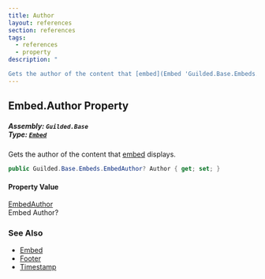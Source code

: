 ```yaml
---
title: Author
layout: references
section: references
tags:
  - references
  - property
description: "

Gets the author of the content that [embed](Embed 'Guilded.Base.Embeds.Embed') displays."
---
```


## Embed.Author Property
##### **Assembly:** `Guilded.Base`<br/>**Type:** [`Embed`](Embed 'Guilded.Base.Embeds.Embed')

Gets the author of the content that [embed](Embed 'Guilded.Base.Embeds.Embed') displays.

```csharp
public Guilded.Base.Embeds.EmbedAuthor? Author { get; set; }
```

#### Property Value
[EmbedAuthor](EmbedAuthor 'Guilded.Base.Embeds.EmbedAuthor')  
Embed Author?

### See Also
- [Embed](Embed 'Guilded.Base.Embeds.Embed')
- [Footer](Embed.Footer 'Guilded.Base.Embeds.Embed.Footer')
- [Timestamp](Embed.Timestamp 'Guilded.Base.Embeds.Embed.Timestamp')